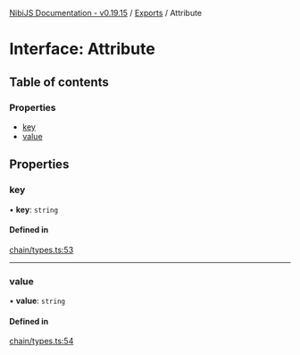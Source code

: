 [NibiJS Documentation - v0.19.15](../intro.md) / [Exports](../modules.md) / Attribute

# Interface: Attribute

## Table of contents

### Properties

- [key](Attribute.md#key)
- [value](Attribute.md#value)

## Properties

### key

• **key**: `string`

#### Defined in

[chain/types.ts:53](https://github.com/NibiruChain/ts-sdk/blob/4c1f526/packages/nibijs/src/chain/types.ts#L53)

___

### value

• **value**: `string`

#### Defined in

[chain/types.ts:54](https://github.com/NibiruChain/ts-sdk/blob/4c1f526/packages/nibijs/src/chain/types.ts#L54)
